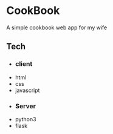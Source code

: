 # CookBook
A simple cookbook web app for my wife
## Tech
- ### client
- html
- css
- javascript
- ### Server
- python3
- flask

